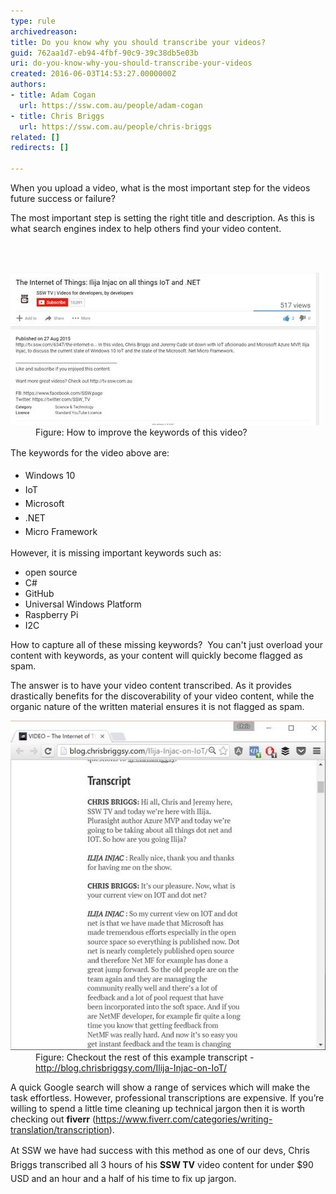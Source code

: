 ```yaml
---
type: rule
archivedreason: 
title: Do you know why you should transcribe your videos?
guid: 762aa1d7-eb94-4fbf-90c9-39c38db5e03b
uri: do-you-know-why-you-should-transcribe-your-videos
created: 2016-06-03T14:53:27.0000000Z
authors:
- title: Adam Cogan
  url: https://ssw.com.au/people/adam-cogan
- title: Chris Briggs
  url: https://ssw.com.au/people/chris-briggs
related: []
redirects: []

---
```



<p>When you upload a video, what is the most important step for the videos future success or failure? </p><p>The most important step is setting the right title and description. As this is what search engines index to help others find your video content. <br></p>
<br><excerpt class='endintro'></excerpt><br>
<dl class="image"><dt> <img src="transcribe.jpg" alt="transcribe.jpg" /> </dt><dd>Figure: How to improve the keywords of this video?</dd></dl><p><span style="line-height:1.6;">The keywords for the video above are:</span><br></p><ul><li> 
      <span style="line-height:1.6;">Windows 10</span><br></li><li> 
      <span style="line-height:1.6;">IoT </span><br></li><li> 
      <span style="line-height:1.6;">Microsoft </span><br></li><li> 
      <span style="line-height:1.6;">.NET</span><br></li><li> 
      <span style="line-height:1.6;">Micro Framework</span><br></li></ul><p>However, it is missing important keywords such as:</p><p></p><ul><li>open source<br></li><li>C#<br></li><li>GitHub<br></li><li>Universal Windows Platform<br></li><li>Raspberry Pi<br></li><li>I2C<br></li></ul><p></p><p>How to capture all of these missing keywords?  You can't just overload your content with keywords, as your content will quickly become flagged as spam. </p><p>The answer is to have your video content transcribed. As it provides drastically benefits for the discoverability of your video content, while the organic nature of the written material ensures it is not flagged as spam. </p><dl class="image"><dt><img src="transcription.jpg" alt="transcription.jpg" /></dt><dd>Figure: Checkout the rest of this example transcript - <a href="http://blog.chrisbriggsy.com/Ilija-Injac-on-IoT/">http://blog.chrisbriggsy.com/Ilija-Injac-on-IoT/</a></dd></dl><p>A quick Google search will show a range of services which will make the task effortless. However, professional transcriptions are expensive. If you’re willing to spend a little time cleaning up technical jargon then it is worth checking out <b>fiverr</b> (<a href="https://www.fiverr.com/categories/writing-translation/transcription"><span class="s1">https://www.fiverr.com/categories/writing-translation/transcription</span></a>). </p><p><span style="line-height:1.6;">At SSW we have had success with this method as one of our devs, Chris Briggs transcribed all 3 hours of his <b>SSW TV</b> video content for under $90 USD and an hour and a half of his time to fix up jargon. </span><br></p>


